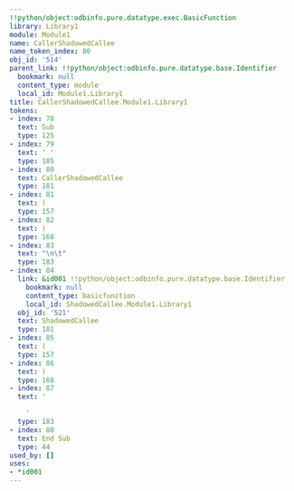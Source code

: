 ```yaml
---
!!python/object:odbinfo.pure.datatype.exec.BasicFunction
library: Library1
module: Module1
name: CallerShadowedCallee
name_token_index: 80
obj_id: '514'
parent_link: !!python/object:odbinfo.pure.datatype.base.Identifier
  bookmark: null
  content_type: module
  local_id: Module1.Library1
title: CallerShadowedCallee.Module1.Library1
tokens:
- index: 78
  text: Sub
  type: 125
- index: 79
  text: ' '
  type: 185
- index: 80
  text: CallerShadowedCallee
  type: 181
- index: 81
  text: (
  type: 157
- index: 82
  text: )
  type: 168
- index: 83
  text: "\n\t"
  type: 183
- index: 84
  link: &id001 !!python/object:odbinfo.pure.datatype.base.Identifier
    bookmark: null
    content_type: basicfunction
    local_id: ShadowedCallee.Module1.Library1
  obj_id: '521'
  text: ShadowedCallee
  type: 181
- index: 85
  text: (
  type: 157
- index: 86
  text: )
  type: 168
- index: 87
  text: '

    '
  type: 183
- index: 88
  text: End Sub
  type: 44
used_by: []
uses:
- *id001
---
```

